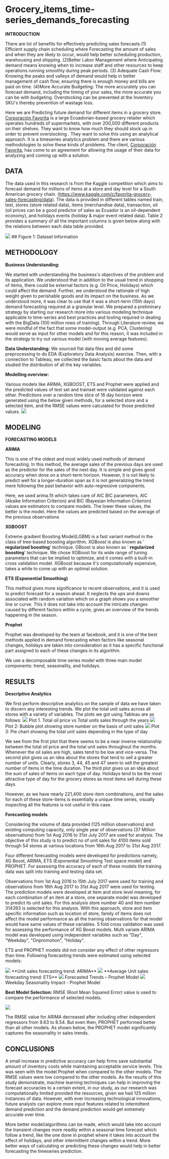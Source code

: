 # Grocery_items_time-series_demands_forecasting

**INTRODUCTION**

There are lot of benefits for effectively predicting sales forecasts.(1) Efficient supply chain scheduling where Forecasting the amount of sales and when they are likely to occur, would help better scheduling production, warehousing and shipping. (2)Better Labor Management where Anticipating demand means knowing when to increase staff and other resources to keep operations running smoothly during peak periods. (3) Adequate Cash Flow: Knowing the peaks and valleys of demand would help in better management of cash flow, ensuring there is enough money and bills are paid on time. (4)More Accurate Budgeting: The more accurately you can forecast demand, including the timing of your sales, the more accurate you can be with budgeting. Overstocking can be prevented at the Inventory SKU&#39;s thereby prevention of wastage loss.

Here we are Predicting future demand for different items in a grocery store. [Corporación Favorita](http://www.corporacionfavorita.com/) is a large Ecuadorian-based grocery retailer which operates hundreds of supermarkets, with over 200,000 different products on their shelves. They want to know how much they should stock up in order to prevent overstocking . They want to solve this using an analytical approach. It is a timeseries analytics problem and there are various methodologies to solve these kinds of problems. The client, [Corporación  Favorita](http://www.corporacionfavorita.com/), has come to an agreement for allowing the usage of their data for analyzing and coming up with a solution.

## **DATA**

The data used in this research is from the Kaggle competition which aims to forecast demand for millions of items at a store and day level for a South American grocery chain. (https://www.kaggle.com/c/favorita-grocery-sales-forecasting/data). The data is provided in different tables named train, test, stores (store related data), items (merchandise data), transaction, oil (oil prices can be a good predictor of sales as Ecuador is an oil-dependent economy), and holidays events (holiday &amp; major event related data). Table 2 provides a summary of all the important columns is given below along with the relations between each data table provided.




<img src="https://github.com/sushil1792/Grocery_items_time-series_demands_forecasting/blob/master/Dataset%20Information2.png"/>
## Figure 1: Dataset Information

## **METHODOLOGY**

**Business Understanding:**

 We started with understanding the business&#39;s objectives of the problem and its application. We understood that in addition to the usual trend in shopping of items, there could be external factors (e.g. Oil Price, Holidays) which could affect the demand. Further, we understood the rationale of high weight given to perishable goods and its impact on the business. As we understood more, it was clear to use that it was a short-term (15th days) demand forecasting required at a granular level. We prepared a preliminary strategy by starting our research more into various modeling technique applicable to time-series and best practices and tooling required in dealing with the BigData (100 million rows of training). Through Literature review, we were mindful of the fact that some model-output (e.g. PCA, Clustering) would serve as input for other models and for this reason, it was included in the strategy to try out various model (with moving average features).

**Data Understanding:** We sourced flat data files and did some preprocessing to do EDA (Exploratory Data Analysis) exercise. Then, with a connection to Tableau, we collected the basic facts about the data and studied the distribution of all the key variables.



**Modelling overview:**

Various models like ARIMA, XGBOOST, ETS and Prophet were applied and the predicted values of test set and trainset were validated against each other. Predictions over a random time slice of 16 day horizon were generated using the below given methods, for a selected store and a selected item, and the RMSE values were calculated for those predicted values.
<img src="https://github.com/sushil1792/Grocery_items_time-series_demands_forecasting/blob/master/Modelling%20Process.png"/>
## **MODELING**

**FORECASTING MODELS**

**ARIMA**

This is one of the oldest and most widely used methods of demand forecasting. In this method, the average sales of the previous days are used as the predictor for the sales of the next day. It is simple and gives good accuracy when done on a short-term horizon. However, it is not likely to predict well for a longer-duration span as it is not generalizing the trend mere following the past behavior with auto-regressive components.

Here, we used arima.fit which takes care of AIC BIC parameters,  AIC (Akaike Information Criterion) and BIC (Bayesian Information Criterion) values are estimators to compare models. The lower these values, the better is the model. Here the values are predicted based on the average of the previous observations

**XGBOOST**

Extreme gradient Boosting Model(LGBM) is a fast variant method in the class of tree-based boosting algorithm. XGBoost is also known as &#39; **regularized boosting**&#39; technique. GBoost is also known as &#39; **regularized boosting**&#39; technique. We chose XGBoost for its wide range of tuning parameters that can be implied to optimize, and it comes with a built-in cross validation model. XGBoost because it&#39;s computationally expensive, takes a while to come up with an optimal solution.

**ETS (Exponential Smoothing)**

This method gives more significance to recent observations, and it is used to predict forecast for a season ahead. It neglects the ups and downs associated with random variation which on a graph shows you a smoother line or curve. This it does not take into account the intricate changes caused by different factors within a cycle, gives an overview of the trends happening in the season.

**Prophet**

Prophet was developed by the team at facebook, and it is one of the best methods applied in demand forecasting when factors like seasonal changes, holidays are taken into consideration as it has a specific functional part assigned to each of these changes in its algorithm.

We use a decomposable time series model with three main model components: trend, seasonality, and holidays.

## **RESULTS**

**Descriptive Analytics**

We first perform descriptive analytics on the sample of data we have taken to discern any interesting trends. We plot the total unit sales across all stores with a variety of variables. The plots we got using Tableau are as follows:
<img src="https://github.com/sushil1792/Grocery_items_time-series_demands_forecasting/blob/master/Oil%20Prices%20Vs%20Unit%20Sales%20axcross%20years.png"/>
Plot 1. Total oil price vs Total units sales through the years
<img src="https://github.com/sushil1792/Grocery_items_time-series_demands_forecasting/blob/master/Store%20wise%20Unit%20Sales%20Bubble%20plot.png"/>
Plot 2: Bubble plot showing store number on the basis of unit sales
<img src="https://github.com/sushil1792/Grocery_items_time-series_demands_forecasting/blob/master/Type%20of%20Day%20Vs%20unit%20Sales.png"/>
Plot 3: Pie chart showing the total unit sales depending in the type of day

We see from the first plot that there seems to be a near inverse relationship between the total oil price and the total unit sales throughout the months. Whenever the oil sales are high, sales tend to be low and vice-versa. The second plot gives us an idea about the stores that tend to sell a greater number of units. Clearly, stores 3, 44, 45 and 47 seem to sell the greatest number of items in the time duration. The third plot gives us an idea about the sum of sales of items on each type of day. Holidays tend to be the most attractive type of day for the grocery stores as most items sell during these days.

However, as we have nearly 221,400 store-item combinations, and the sales for each of these store-items is essentially a unique time series, visually inspecting all the features is not useful in this case.

**Forecasting models**

Considering the volume of data provided (125 million observations) and existing computing capacity, only single year of observations (37 Million observations) from 1st
 Aug 2016 to 31st
 July 2017 are used for analysis. The objective of this study is to predict no of unit sales for 4100 items sold through 54 stores at various locations from 16th
 Aug 2017 to 31st Aug 2017.

Four different forecasting models were developed for predictions namely, XG Boost, ARIMA, ETS (Exponential Smoothing Test space model) and PROPHET. For assessing the accuracy of each of these models the training data was split into training and testing data set.

Observations from 1st Aug 2016 to 15th July 2017 were used for training and observations from 16th Aug 2017 to 31st Aug 2017 were used for testing. The prediction models were developed at item and store level meaning, for each combination of an item at a store, one separate model was developed to predict its unit sales. For this analysis store number 40 and item number 314393 is selected for this analysis. With this approach, store and item specific information such as location of store, family of items does not affect the model performance as all the training observations for that model would have same values of these variables. 5 fold cross validation was used for assessing the performance of XG Boost models. Multi variate ARIMA model was developed using independent variables such as &quot;Day&quot;, &quot;Weekday&quot;, &quot;Onpromotion&quot;, &quot;Holiday&quot;.

ETS and PROPHET models did not consider any effect of other regressors than time. Following forecasting trends were estimated using selected models:


<img src="https://github.com/sushil1792/Grocery_items_time-series_demands_forecasting/blob/master/Arima%20Forecasts.png"/>
**Unit sales forecasting trend: ARIMA**


<img src="https://github.com/sushil1792/Grocery_items_time-series_demands_forecasting/blob/master/ETS%20Forecasts.png"/>
**Average Unit sales forecasting trend: ETS**

<img src="https://github.com/sushil1792/Grocery_items_time-series_demands_forecasting/blob/master/Prophet%20Forecasts.png"/>
Forecasted Trends – Prophet Model

<img src="https://github.com/sushil1792/Grocery_items_time-series_demands_forecasting/blob/master/Prophet%20WeekDay%20seasonality.png"/>
Weekday Seasonality Impact - Prophet Model


**Best Model Selection:**
RMSE (Root Mean Squared Error) value is used to compare the performance of selected models.

<img src="https://github.com/sushil1792/Grocery_items_time-series_demands_forecasting/blob/master/RMSE.png"/>


The RMSE value for ARIMA decreased after including other independent regressors from 9.63 to 8.54. But even then, PROPHET performed better than all other models. As shown below, the PROPHET model significantly captures the seasonality in sales trends.


## **CONCLUSIONS**

A small increase in predictive accuracy can help firms save substantial amount of inventory costs while maintaining acceptable service levels. This was seen with the model Prophet when compared to the other models. The RMSE values were low compared to the other models. As the results of this study demonstrate, machine learning techniques can help in improving the forecast accuracies to a certain extent, in our study, as our research was computationally limited provided the resources, given we had 125 million instances of data. However, with ever increasing technological innovations, future analysts can explore more input features related to intermittent demand prediction and the demand prediction would get extremely accurate over time.

More better model/algorithms can be made, which would take into account the transient changes more readily within a seasonal time forecast which follow a trend, like the one done in prophet where it takes into account the effect of holidays, and other intermittent changes within a trend. More better ways of calculating or predicting these changes would help in better forecasting the timeseries prediction.
